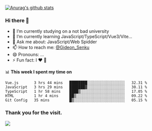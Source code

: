 [![Anurag's github stats](https://github-readme-stats.vercel.app/api?username=gideonsenku)](https://github.com/anuraghazra/github-readme-stats)
### Hi there 👋
- 🔭 I’m currently studying on a not bad university 
- 🌱 I’m currently learning JavaScript/TypeScript/Vue3/Vite...
- 💬 Ask me about: JavaScript/Web Spidder 
- 📫 How to reach me: [@Gideon_Senku](https://t.me/Gideon_Senku)
- 😄 Pronouns: ...
- ⚡ Fun fact: I ❤️ 🎵

📊 **This week I spent my time on**
<!--START_SECTION:waka-->
```text
Vue.js       3 hrs 44 mins   ████████░░░░░░░░░░░░░░░░░   32.31 % 
JavaScript   3 hrs 29 mins   ███████▓░░░░░░░░░░░░░░░░░   30.11 % 
TypeScript   1 hr 58 mins    ████▒░░░░░░░░░░░░░░░░░░░░   17.05 % 
HTML         1 hr 4 mins     ██▒░░░░░░░░░░░░░░░░░░░░░░   09.22 % 
Git Config   35 mins         █▒░░░░░░░░░░░░░░░░░░░░░░░   05.15 % 
```
<!--END_SECTION:waka-->


### Thank you for the visit.
![](http://profile-counter.glitch.me/gideonsenku/count.svg)
<!--
**GideonSenku/GideonSenku** is a ✨ _special_ ✨ repository because its `README.md` (this file) appears on your GitHub profile.

Here are some ideas to get you started:

- 🔭 I’m currently working on ...
- 🌱 I’m currently learning ...
- 👯 I’m looking to collaborate on ...
- 🤔 I’m looking for help with ...
- 💬 Ask me about ...
- 📫 How to reach me: ...
- 😄 Pronouns: ...
- ⚡ Fun fact: ...
-->
